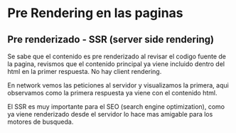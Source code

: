 # Pre Rendering en las paginas

## Pre renderizado - SSR (server side rendering)

Se sabe que el contenido es pre renderizado al revisar el codigo fuente de la pagina, revismos que el contenido principal ya viene incluido dentro del html en la primer respuesta. No hay client rendering.

En network vemos las peticiones al servidor y visualizamos la primera, aqui observamos como la primera respuesta ya viene con el contenido html.

El SSR es muy importante para el SEO (search engine optimization), como ya viene renderizado desde el servidor lo hace mas amigable para los motores de busqueda.